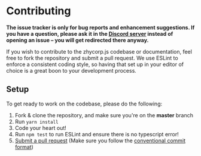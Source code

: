 # Contributing

**The issue tracker is only for bug reports and enhancement suggestions. If you have a question, please ask it in the [Discord server](https://discord.gg/DxenCeV ) instead of opening an issue – you will get redirected there anyway.**

If you wish to contribute to the zhycorp.js codebase or documentation, feel free to fork the repository and submit a
pull request. We use ESLint to enforce a consistent coding style, so having that set up in your editor of choice
is a great boon to your development process.

## Setup

To get ready to work on the codebase, please do the following:

1. Fork & clone the repository, and make sure you're on the **master** branch
2. Run `yarn install`
3. Code your heart out!
4. Run `npm test` to run ESLint and ensure there is no typescript error!
5. [Submit a pull request](https://github.com/zhycorp/zhycorp.js/compare) (Make sure you follow the [conventional commit format](https://github.com/zhycorp/zhycorp.js/blob/master/.github/COMMIT_CONVENTION.md))